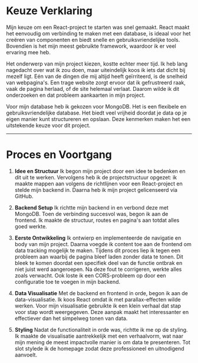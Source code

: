 # Keuze Verklaring

Mijn keuze om een React-project te starten was snel gemaakt. React maakt het eenvoudig om verbinding te maken met een database, is ideaal voor het creëren van componenten en biedt snelle en gebruiksvriendelijke tools. Bovendien is het mijn meest gebruikte framework, waardoor ik er veel ervaring mee heb.

Het onderwerp van mijn project kiezen, kostte echter meer tijd. Ik heb lang nagedacht over wat ik zou doen, maar uiteindelijk koos ik iets dat dicht bij mezelf ligt. Eén van de dingen die mij altijd heeft geïrriteerd, is de snelheid van webpagina's. Een trage website zorgt ervoor dat ik gefrustreerd raak, vaak de pagina herlaad, of de site helemaal verlaat. Daarom wilde ik dit onderzoeken en dat probleem aankaarten in mijn project.

Voor mijn database heb ik gekozen voor MongoDB. Het is een flexibele en gebruiksvriendelijke database. Het biedt veel vrijheid doordat je data op je eigen manier kunt structureren en opslaan. Deze kenmerken maken het een uitstekende keuze voor dit project.

---

# Proces en Voortgang

1. **Idee en Structuur**
   Ik begon mijn project door een idee te bedenken en dit uit te werken. Vervolgens heb ik de projectstructuur opgezet: ik maakte mappen aan volgens de richtlijnen voor een React-project en stelde mijn backend in. Daarna heb ik mijn project gelicenseerd via GitHub.

2. **Backend Setup**
   Ik richtte mijn backend in en verbond deze met MongoDB. Toen de verbinding succesvol was, begon ik aan de frontend. Ik maakte de structuur, routes en pagina's aan totdat alles goed werkte.

3. **Eerste Ontwikkeling**
   Ik ontwierp en implementeerde de navigatie en body van mijn project. Daarna voegde ik content toe aan de frontend om data tracking mogelijk te maken. Tijdens dit proces liep ik tegen een probleem aan waarbij de pagina bleef laden zonder data te tonen. Dit bleek te komen doordat een specifiek deel van de functie ontbrak en niet juist werd aangeroepen. Na deze fout te corrigeren, werkte alles zoals verwacht. Ook loste ik een CORS-probleem op door een configuratie toe te voegen in mijn backend.

4. **Data Visualisatie**
   Met de backend en frontend in orde, begon ik aan de data-visualisatie. Ik koos React omdat ik met parallax-effecten wilde werken. Voor mijn visualisatie gebruikte ik een klein verhaal dat stap voor stap wordt weergegeven. Deze aanpak maakt het interessanter en effectiever dan het simpelweg tonen van data.

5. **Styling**
   Nadat de functionaliteit in orde was, richtte ik me op de styling. Ik maakte de visualisatie aantrekkelijk met een verhaalvorm, wat naar mijn mening de meest impactvolle manier is om data te presenteren. Tot slot stylede ik de homepage zodat deze professioneel en uitnodigend aanvoelt.
